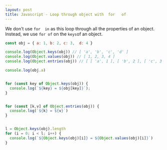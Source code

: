 ```yaml
---
layout: post
title: Javascript - Loop through object with  for   of
---
```


We don't use `for  in` as this loop through all the properties  of an object. Instead, we use `for of` on the `keys`of an object.

```javascript
const obj = { a: 1, b: 2, c: 3,  d: 4 }

console.log(Object.keys(obj)) // [ 'a', 'b', 'c', 'd' ]
console.log(Object.values(obj)) // [ 1, 2, 3, 4 ]
console.log(Object.entries(obj)) // [ [ 'a', 1 ], [ 'b', 2 ], [ 'c', 3 ], [ 'd', 4 ] ]

console.log(obj.a)


for (const key of Object.keys(obj)) {
  console.log(`${key} = ${obj[key]}`);
}


for (const [k,v] of Object.entries(obj)) {
  console.log(`${k} = ${v}`)
}


l = Object.keys(obj).length
for (i = 0; i < l; i++) {
  console.log(`${Object.keys(obj)[i]} = ${Object.values(obj)[i]}`)
}
```
